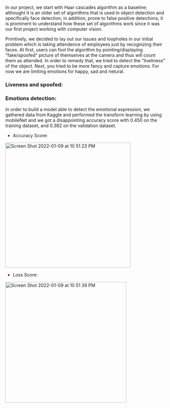 In our project, we start with Haar cascades algorithm as a baseline; althought it is an older set of algorithms that is used in object detection and specifically face detection; in addition, prone to false positive detections, it is prominent to understand how these set of algorithms work since it was our first project working with computer vision.

Primtively, we decided to lay out our issues and loopholes in our initial problem which is taking attendence of employees just by recognizing their faces. At first, users can fool the algorithm by pointing/displaying "fake/spoofed" picture of themselves at the camera and thus will count them as attended. In order to remedy that, we tried to detect the "liveliness" of the object. Next, you tried to be more fancy and capture emotions. For now we are limiting emotions for happy, sad and netural.



### Liveness and spoofed:


### Emotions detection:
In order to build a model able to detect the emotional expression, we gathered data from Kaggle and performed the transform learning by using mobileNet and we got a disappointing accuracy score with 0.450 on the training dataset, and 0.382 on the validation dataset.

* Accuracy Score:
<img width="392" alt="Screen Shot 2022-01-09 at 10 51 23 PM" src="https://user-images.githubusercontent.com/89771282/148698607-e4457239-b353-40bd-83a6-6ffd6143bc6c.png">

* Loss Score:
 <img width="379" alt="Screen Shot 2022-01-09 at 10 51 39 PM" src="https://user-images.githubusercontent.com/89771282/148698636-60141fa2-60ad-45a9-999a-719dc6d36f2b.png">
